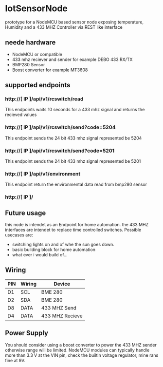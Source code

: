 # IotSensorNode
prototype for a NodeMCU based sensor node exposing temperature, Humidity and a 433 MHZ Controller via REST like interface

## neede hardware
- NodeMCU or compatible
- 433 mhz reciever and sender for example DEBO 433 RX/TX
- BMP280 Sensor
- Boost converter for example MT3608 


## supported endpoints
### http://__[ IP ]__/api/v1/rcswitch/read
This endpoints waits 10 seconds for a 433 mhz signal and returns the recieved values
### http://__[ IP ]__/api/v1/rcswitch/send?code=5204
This endpoint sends the 24 bit 433 mhz signal represented be 5204
### http://__[ IP ]__/api/v1/rcswitch/send?code=5201
This endpoint sends the 24 bit 433 mhz signal represented be 5201
### http://__[ IP ]__/api/v1/environment
This endpoint return the environmental data read from bmp280 sensor
### http://__[ IP ]__/

## Future usage
this node is intendet as an Endpoint for home automation. the 433 MHZ interfaces are intendet to replace time controlled switches. Possible usecases are:

- switching lights on and of whe the sun goes down.
- basic building block for home automation
- what ever i would build of...

## Wiring

| PIN | Wiring | Device   |
| ----- | --------- | ----------- |
| D1  | SCL     | BME 280  |
| D2  | SDA     | BME 280  |
| D8  | DATA    | 433 MHZ Send |
| D4  | DATA    | 433 MHZ Recieve |

## Power Supply
You should consider using a boost converter to power the 433 MHZ sender otherwise range will be limited. NodeMCU modules can typically handle more than 3.3 V at the VIN pin, check the builtin voltage regulator, mine rans fine at 9V. 
